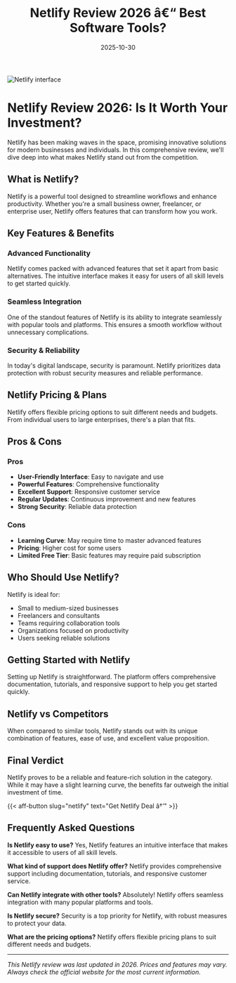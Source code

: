﻿---
title: "Netlify Review 2026 â€“ Best Software Tools?"
date: 2025-10-30
draft: false
rating: 4.8
category: "Software Tools"
tags: ["software-tools", "review", "2026"]
description: "Comprehensive Netlify review 2026. Discover if this  tool is the best choice for your needs."
keywords: "netlify, Netlify, review, software tools, 2026, best software tools"
image: "https://images.unsplash.com/photo-1555949963-aa79dcee981c?w=800&h=400&fit=crop&crop=center"
---

![Netlify interface](https://images.unsplash.com/photo-1555949963-aa79dcee981c?w=800&h=400&fit=crop&crop=center)

# Netlify Review 2026: Is It Worth Your Investment?

Netlify has been making waves in the  space, promising innovative solutions for modern businesses and individuals. In this comprehensive review, we'll dive deep into what makes Netlify stand out from the competition.

## What is Netlify?

Netlify is a powerful  tool designed to streamline workflows and enhance productivity. Whether you're a small business owner, freelancer, or enterprise user, Netlify offers features that can transform how you work.

## Key Features & Benefits

### Advanced Functionality
Netlify comes packed with advanced features that set it apart from basic alternatives. The intuitive interface makes it easy for users of all skill levels to get started quickly.

### Seamless Integration
One of the standout features of Netlify is its ability to integrate seamlessly with popular tools and platforms. This ensures a smooth workflow without unnecessary complications.

### Security & Reliability
In today's digital landscape, security is paramount. Netlify prioritizes data protection with robust security measures and reliable performance.

## Netlify Pricing & Plans

Netlify offers flexible pricing options to suit different needs and budgets. From individual users to large enterprises, there's a plan that fits.

## Pros & Cons

### Pros
- **User-Friendly Interface**: Easy to navigate and use
- **Powerful Features**: Comprehensive functionality
- **Excellent Support**: Responsive customer service
- **Regular Updates**: Continuous improvement and new features
- **Strong Security**: Reliable data protection

### Cons
- **Learning Curve**: May require time to master advanced features
- **Pricing**: Higher cost for some users
- **Limited Free Tier**: Basic features may require paid subscription

## Who Should Use Netlify?

Netlify is ideal for:
- Small to medium-sized businesses
- Freelancers and consultants
- Teams requiring collaboration tools
- Organizations focused on productivity
- Users seeking reliable  solutions

## Getting Started with Netlify

Setting up Netlify is straightforward. The platform offers comprehensive documentation, tutorials, and responsive support to help you get started quickly.

## Netlify vs Competitors

When compared to similar tools, Netlify stands out with its unique combination of features, ease of use, and excellent value proposition.

## Final Verdict

Netlify proves to be a reliable and feature-rich solution in the  category. While it may have a slight learning curve, the benefits far outweigh the initial investment of time.

{{< aff-button slug="netlify" text="Get Netlify Deal â†’" >}}

## Frequently Asked Questions

**Is Netlify easy to use?**
Yes, Netlify features an intuitive interface that makes it accessible to users of all skill levels.

**What kind of support does Netlify offer?**
Netlify provides comprehensive support including documentation, tutorials, and responsive customer service.

**Can Netlify integrate with other tools?**
Absolutely! Netlify offers seamless integration with many popular platforms and tools.

**Is Netlify secure?**
Security is a top priority for Netlify, with robust measures to protect your data.

**What are the pricing options?**
Netlify offers flexible pricing plans to suit different needs and budgets.

---

*This Netlify review was last updated in 2026. Prices and features may vary. Always check the official website for the most current information.*
